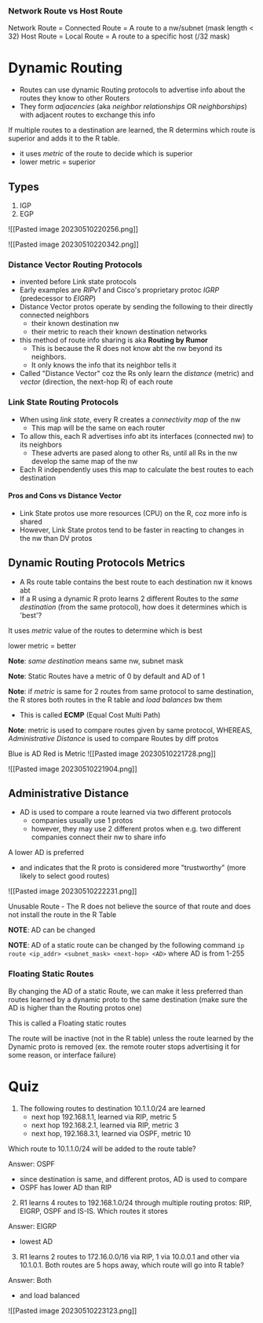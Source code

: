 
### Network Route vs Host Route

Network Route = Connected Route = A route to a nw/subnet (mask length < 32)
Host Route = Local Route = A route to a specific host (/32 mask)

# Dynamic Routing

- Routes can use dynamic Routing protocols to advertise info about the routes they know to other Routers
- They form *adjacencies* (aka  *neighbor relationships* OR *neighborships*) with adjacent routes to exchange this info


If multiple routes to a destination are learned, the R determins which route is superior and adds it to the R table.
- it uses *metric* of the route to decide which is superior
- lower metric = superior

## Types

1. IGP
2. EGP

![[Pasted image 20230510220256.png]]


![[Pasted image 20230510220342.png]]


### Distance Vector  Routing Protocols

- invented before Link state protocols
- Early examples are *RIPv1* and Cisco's proprietary protoc *IGRP* (predecessor to *EIGRP*)
- Distance Vector protos operate by sending the following to their directly connected neighbors
	- their known destination nw
	- their metric to reach their known destination networks
- this method of route info sharing is aka **Routing by Rumor**
	- This is because the R does not know abt the nw beyond its neighbors.
	- It only knows the info that its neighbor tells it
- Called "Distance Vector" coz the Rs only learn the *distance* (metric) and *vector* (direction, the next-hop R) of each route

### Link State Routing Protocols

- When using *link state*, every R creates a *connectivity map* of the nw
	- This map will be the same on each router
- To allow this,  each R advertises info abt its interfaces (connected nw) to its neighbors
	- These adverts are pased along to other Rs, until all Rs in the nw develop the same map of the nw
- Each R independently uses this map to calculate the best routes to each destination

#### Pros and Cons vs Distance Vector
- Link State protos use more resources (CPU) on the R, coz more info is shared
- However, Link State protos tend to be faster in reacting to changes in the nw than DV protos

## Dynamic Routing Protocols Metrics

- A Rs route table contains the best route to each destination nw it knows abt
- If a R using a dynamic R proto learns 2 different Routes to the *same destination* (from the same protocol), how does it determines which is 'best'?

It uses *metric* value of the routes to determine which is best

lower metric = better


**Note**: *same destination* means same nw, subnet mask

**Note**: Static Routes have a metric of 0 by default and AD of 1

**Note**: if *metric* is same for 2 routes from same protocol to same destination, the R stores both routes in the R table and *load balances* bw them
- This is called **ECMP** (Equal Cost Multi Path)


**Note**: metric is used to compare routes given by same protocol, WHEREAS, *Administrative Distance* is used to compare Routes by diff protos 


Blue is AD
Red is Metric
![[Pasted image 20230510221728.png]]

![[Pasted image 20230510221904.png]]


## Administrative Distance

- AD is used to compare a route learned via two different protocols
	- companies usually use 1 protos
	- however, they may use 2 different protos when e.g. two different companies connect their nw to share info

A lower AD is preferred
- and indicates that the R proto is considered more "trustworthy" (more likely to select good routes)

![[Pasted image 20230510222231.png]]

Unusable Route - The R does not believe the source of that route and does not install the route in the R Table

**NOTE**: AD can be changed

**NOTE**: AD of a static route can be changed by the following command
`ip route <ip_addr> <subnet_mask> <next-hop> <AD>`
where AD is from 1-255


### Floating Static Routes

By changing the AD of a static Route, we can make it less preferred than routes learned by a dynamic proto to the same destination (make sure the AD is higher than the Routing protos one)

This is called a Floating static routes

The route will be inactive (not in the R table) unless the route learned by the Dynamic proto is removed (ex. the remote router stops advertising it for some reason, or interface failure)



# Quiz

1. The following routes to destination 10.1.1.0/24 are learned
	- next hop 192.168.1.1, learned via RIP, metric 5
	- next hop 192.168.2.1, learned via RIP, metric 3
	- next hop, 192.168.3.1, learned via OSPF, metric 10

Which route to 10.1.1.0/24 will be added to the route table?

Answer: OSPF
- since destination is same, and different protos, AD is used to compare
- OSPF has lower AD than RIP


2. R1 learns 4 routes to 192.168.1.0/24 through multiple routing protos: RIP, EIGRP, OSPF and IS-IS. Which routes it stores

Answer: EIGRP
- lowest AD


3. R1 learns 2 routes to 172.16.0.0/16 via RIP, 1 via 10.0.0.1 and other via 10.1.0.1. Both routes are 5 hops away, which route will go into R table?

Answer: Both
- and load balanced



![[Pasted image 20230510223123.png]]
